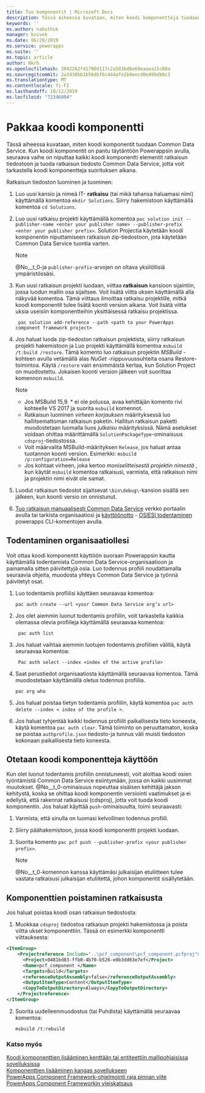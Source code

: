 ```yaml
---
title: Tuo komponentit | Microsoft Docs
description: Tässä aiheessa kuvataan, miten koodi komponentteja tuodaan
keywords: ''
ms.author: nabuthuk
manager: kvivek
ms.date: 06/20/2019
ms.service: powerapps
ms.suite: ''
ms.topic: article
author: Nkrb
ms.openlocfilehash: 3042202fd1790d117c2a503bd6e69eaaea15c08a
ms.sourcegitcommit: 2a3430bb1b56dbf6c444afe2b8eecd0e499db0c3
ms.translationtype: MT
ms.contentlocale: fi-FI
ms.lasthandoff: 10/12/2019
ms.locfileid: "72346804"
---
```

# <a name="package-a-code-component"></a>Pakkaa koodi komponentti

Tässä aiheessa kuvataan, miten koodi komponentit tuodaan Common Data Service. Kun koodi komponentit on pantu täytäntöön Powerappsin avulla, seuraava vaihe on niputtaa kaikki koodi komponentti elementit ratkaisun tiedostoon ja tuoda ratkaisun tiedosto Common Data Service, jotta voit tarkastella koodi komponentteja suorituksen aikana.

Ratkaisun tiedoston luominen ja tuominen:

1. Luo uusi kansio ja nimeä IT- **ratkaisu** (tai mikä tahansa haluamasi nimi) käyttämällä komentoa `mkdir Solutions`. Siirry hakemistoon käyttämällä komentoa `cd Solutions`.

2. Luo uusi ratkaisu projekti käyttämällä komentoa `pac solution init --publisher-name <enter your publisher name> --publisher-prefix <enter your publisher prefix>`. Solution Projectia käytetään koodi komponentin niputtamiseen ratkaisun zip-tiedostoon, jota käytetään Common Data Service tuontia varten.

   > [!NOTE]
   > @No__t_0-ja `publisher-prefix`-arvojen on oltava yksilöllisiä ympäristössäsi.
 
3. Kun uusi ratkaisun projekti luodaan, viittaa **ratkaisun** kansioon sijaintiin, jossa luodun mallin osa sijaitsee. Voit lisätä viitta uksen käyttämällä alla näkyvää komentoa. Tämä viittaus ilmoittaa ratkaisu projektille, mitkä koodi komponentit tulee lisätä koonti version aikana. Voit lisätä viitta uksia useisiin komponentteihin yksittäisessä ratkaisu projektissa.

   ```CLI   
    pac solution add-reference --path <path to your PowerApps component framework project>
   ```

3. Jos haluat luoda zip-tiedoston ratkaisun projektista, siirry ratkaisun projekti hakemistoon ja Luo projekti käyttämällä komentoa `msbuild /t:build /restore`. Tämä komento luo ratkaisun projektin *MSBuild* -kohteen avulla vetämällä alas *NuGet* -riippuvuussuhteita osana Restore-toimintoa. Käytä `/restore` vain ensimmäistä kertaa, kun Solution Project on muodostettu. Jokaisen koonti version jälkeen voit suorittaa komennon `msbuild`.


    > [!NOTE]
    > - Jos MSBuild 15,9. * ei ole polussa, avaa kehittäjän komento rivi kohteelle VS 2017 ja suorita `msbuild` komennot.
    > - Ratkaisun luominen *virheen korjauksen* määrityksessä luo hallitsemattoman ratkaisun paketin. Hallitun ratkaisun paketti muodostetaan luomalla liuos *julkaisu* määrityksissä. Nämä asetukset voidaan ohittaa määrittämällä `SolutionPackageType`-ominaisuus `cdsproj`-tiedostossa.
    > - Voit määrvalita MSBuild-määrityksen `Release`, jos haluat antaa tuotannon koonti version. Esimerkki: `msbuild /p:configuration=Release`
    > - Jos kohtaat virheen, joka kertoo *moniselitteisestä projektin nimestä* , kun käytät `msbuild` komentoa ratkaisusi, varmista, että ratkaisun nimi ja projektin nimi eivät ole samat.

4. Luodut ratkaisun tiedostot sijaitsevat `\bin\debug\`-kansion sisällä sen jälkeen, kun koonti versio on onnistunut.
5. [Tuo ratkaisun manuaalisesti Common Data Service](https://docs.microsoft.com/en-us/dynamics365/customer-engagement/customize/import-update-upgrade-solution) verkko portaalin avulla tai tarkista organisaatiosi ja [käyttöönotto](#deploying-code-components) - [OSIESI todentaminen](#authenticating-to-your-organization) powerapps CLI-komentojen avulla.

## <a name="authenticating-to-your-organization"></a>Todentaminen organisaatiollesi

Voit ottaa koodi komponentit käyttöön suoraan Powerappsin kautta käyttämällä todentamista Common Data Service-organisaatioon ja painamalla sitten päivitettyjä osia. Luo todennus profiili noudattamalla seuraavia ohjeita, muodosta yhteys Common Data Service ja työnnä päivitetyt osat. 
 
1. Luo todentamis profiilisi käyttäen seuraavaa komentoa: 
 
    ```CLI
    pac auth create --url <your Common Data Service org’s url> 
    ```
 
2. Jos olet aiemmin luonut todentamis profiilin, voit tarkastella kaikkia olemassa olevia profiileja käyttämällä seuraavaa komentoa: 

   ```CLI
    pac auth list 
   ```
 
3. Jos haluat vaihtaa aiemmin luotujen todentamis profiilien välillä, käytä seuraavaa komentoa: 
   
   ```CLI
    Pac auth select --index <index of the active profile>
    ``` 

4. Saat perustiedot organisaatiosta käyttämällä seuraavaa komentoa. Tämä muodostetaan käyttämällä oletus todennus profiilia. 

    ```CLI
    pac org who 
    ```
 
5. Jos haluat poistaa tietyn todentamis profiilin, käytä komentoa `pac auth delete --index < index of the profile >`. 
6. Jos haluat tyhjentää kaikki todennus profiilit paikallisesta tieto koneesta, käytä komentoa `pac auth clear`. Tämä toiminto on peruuttamaton, koska se poistaa `authprofile.json` tiedosto-ja tunnus väli muisti tiedoston kokonaan paikallisesta tieto koneesta. 

## <a name="deploying-code-components"></a>Otetaan koodi komponentteja käyttöön 

Kun olet luonut todentamis profiilin onnistuneesti, voit aloittaa koodi osien työntämistä Common Data Service esiintymään, jossa on kaikki uusimmat muutokset. @No__t_0-ominaisuus nopeuttaa sisäisen kehittäjä jakson kehitystä, koska se ohittaa koodi komponentin versiointi vaatimukset ja ei edellytä, että rakennat ratkaisusi (cdsproj), jotta voit tuoda koodi komponentin. Jos haluat käyttää `push`-ominaisuutta, toimi seuraavasti:

1. Varmista, että sinulla on luomasi kelvollinen todennus profiili.
2. Siirry päähakemistoon, jossa koodi komponentti projekti luodaan.
3. Suorita komento `pac pcf push --publisher-prefix <your publisher prefix>`.

   > [!NOTE]
   > @No__t_0-komennon kanssa käyttämäsi julkaisijan etuliitteen tulee vastata ratkaisusi julkaisijan etuliitettä, johon komponentit sisällytetään.

## <a name="how-to-remove-components-from-a-solution"></a>Komponenttien poistaminen ratkaisusta

Jos haluat poistaa koodi osan ratkaisun tiedostosta:

1.  Muokkaa `cdsproj` tiedostoa ratkaisun projekti hakemistossa ja poista viitta ukset komponenttiin. Tässä on esimerkki komponentti viittauksesta:

   ```XML
   <ItemGroup>
       <Projectreference Include="..\pcf_component\pcf_component.pcfproj">
         <Project>0481bd83-ffb0-4b70-b526-e0b3dd63e7ef</Project>
         <Name>pcf_component </Name>
         <Targets>Build</Targets>
         <referenceOutputAssembly>false</referenceOutputAssembly>
         <OutputItemType>Content</OutputItemType>
         <CopyToOutputDirectory>Always</CopyToOutputDirectory>
       </Projectreference>
   </ItemGroup>
   ```

2. Suorita uudelleenmuodostus (tai Puhdista) käyttämällä seuraavaa komentoa:
   
    ```CLI
    msbuild /t:rebuild
    ```

### <a name="see-also"></a>Katso myös

[Koodi komponenttien lisääminen kenttään tai entiteettiin mallipohjaisissa sovelluksissa](add-custom-controls-to-a-field-or-entity.md)<br/>
[Komponenttien lisääminen kangas sovellukseen](component-framework-for-canvas-apps.md#add-components-to-a-canvas-app)<br/>
[PowerApps Component Framework-ohjelmointi raja pinnan viite](reference/index.md)<br/>
[PowerApps Component Frameworkin yleiskatsaus](overview.md)
